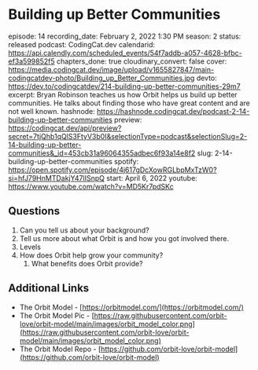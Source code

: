 # Building up Better Communities

episode: 14
recording_date: February 2, 2022 1:30 PM
season: 2
status: released
podcast: CodingCat.dev
calendarid: https://api.calendly.com/scheduled_events/54f7addb-a057-4628-bfbc-ef3a599852f5
chapters_done: true
cloudinary_convert: false
cover: https://media.codingcat.dev/image/upload/v1655827847/main-codingcatdev-photo/Building_up_Better_Communities.jpg
devto: https://dev.to/codingcatdev/214-building-up-better-communities-29m7
excerpt: Bryan Robinson teaches us how Orbit helps us build up better communities. He talks about finding those who have great content and are not well known.
hashnode: https://hashnode.codingcat.dev/podcast-2-14-building-up-better-communities
preview: https://codingcat.dev/api/preview?secret=7tjQhb1qQlS3FtyV3b0I&selectionType=podcast&selectionSlug=2-14-building-up-better-communities&_id=453cb31a96064355adbec6f93a14e8f2
slug: 2-14-building-up-better-communities
spotify: https://open.spotify.com/episode/4j617gDcXowRGLbpMxTzW0?si=hfJ79HnMTDakjY47lISnpQ
start: April 6, 2022
youtube: https://www.youtube.com/watch?v=MD5Kr7pdSKc

## Questions

1. Can you tell us about your background?
2. Tell us more about what Orbit is and how you got involved there.
3. Levels
4. How does Orbit help grow your community?
    1. What benefits does Orbit provide?

## Additional Links

- The Orbit Model - [https://orbitmodel.com/](https://orbitmodel.com/)
- The Orbit Model Pic - [https://raw.githubusercontent.com/orbit-love/orbit-model/main/images/orbit_model_color.png](https://raw.githubusercontent.com/orbit-love/orbit-model/main/images/orbit_model_color.png)
- The Orbit Model Repo - [https://github.com/orbit-love/orbit-model](https://github.com/orbit-love/orbit-model)